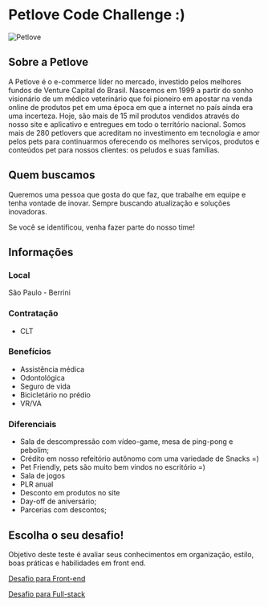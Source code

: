 

# Petlove Code Challenge :)

![Petlove](https://s3.amazonaws.com/gupy5/production/companies/294/career/196/images/mainImage.jpg)

## Sobre a Petlove


A Petlove é o e-commerce líder no mercado, investido pelos melhores fundos de Venture Capital do Brasil. Nascemos em 1999 a partir do sonho visionário de um médico veterinário que foi pioneiro em apostar na venda online de produtos pet em uma época em que a internet no país ainda era uma incerteza. Hoje, são mais de 15 mil produtos vendidos através do nosso site e aplicativo e entregues em todo o território nacional. Somos mais de 280 petlovers que acreditam no investimento em tecnologia e amor pelos pets para continuarmos oferecendo os melhores serviços, produtos e conteúdos pet para nossos clientes: os peludos e suas famílias.


## Quem buscamos

  
Queremos uma pessoa que gosta do que faz, que trabalhe em equipe e tenha vontade de inovar. Sempre buscando atualização e soluções inovadoras.
 
Se você se identificou, venha fazer parte do nosso time!

## Informações

### Local
São Paulo - Berrini


### Contratação
- CLT

### Benefícios
- Assistência médica
- Odontológica
- Seguro de vida
- Bicicletário no prédio
- VR/VA
  
### Diferenciais
- Sala de descompressão com vídeo-game, mesa de ping-pong e pebolim;
- Crédito em nosso refeitório autônomo com uma variedade de Snacks =)
- Pet Friendly, pets são muito bem vindos no escritório =)
- Sala de jogos
- PLR anual
- Desconto em produtos no site
- Day-off de aniversário;
- Parcerias com descontos;

## Escolha o seu desafio!

Objetivo deste teste é avaliar seus conhecimentos em organização, estilo, boas práticas e habilidades em front end.

[Desafio para Front-end](https://github.com/petlove/code-challenge/blob/master/frontend/README.md)


[Desafio para Full-stack](https://github.com/petlove/code-challenge/blob/master/fullstack/README.md)
